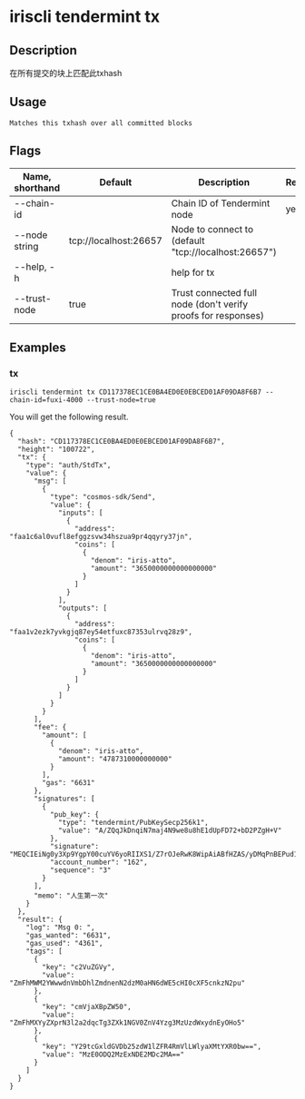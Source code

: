 # iriscli tendermint tx

## Description

在所有提交的块上匹配此txhash

## Usage

```
Matches this txhash over all committed blocks

```

## Flags

| Name, shorthand | Default                    |Description                                                             | Required     |
| --------------- | -------------------------- | --------------------------------------------------------- | -------- |
| --chain-id    |     | Chain ID of Tendermint node   | yes     |
| --node string     |   tcp://localhost:26657                         | Node to connect to (default "tcp://localhost:26657")  |                                     
| --help, -h      |       | 	help for tx|    |
| --trust-node    |              true         | Trust connected full node (don't verify proofs for responses)     |          |

## Examples

### tx

```shell
iriscli tendermint tx CD117378EC1CE0BA4ED0E0EBCED01AF09DA8F6B7 --chain-id=fuxi-4000 --trust-node=true
```

You will get the following result.

```
{
  "hash": "CD117378EC1CE0BA4ED0E0EBCED01AF09DA8F6B7",
  "height": "100722",
  "tx": {
    "type": "auth/StdTx",
    "value": {
      "msg": [
        {
          "type": "cosmos-sdk/Send",
          "value": {
            "inputs": [
              {
                "address": "faa1c6al0vufl8efggzsvw34hszua9pr4qqyry37jn",
                "coins": [
                  {
                    "denom": "iris-atto",
                    "amount": "3650000000000000000"
                  }
                ]
              }
            ],
            "outputs": [
              {
                "address": "faa1v2ezk7yvkgjq87ey54etfuxc87353ulrvq28z9",
                "coins": [
                  {
                    "denom": "iris-atto",
                    "amount": "3650000000000000000"
                  }
                ]
              }
            ]
          }
        }
      ],
      "fee": {
        "amount": [
          {
            "denom": "iris-atto",
            "amount": "4787310000000000"
          }
        ],
        "gas": "6631"
      },
      "signatures": [
        {
          "pub_key": {
            "type": "tendermint/PubKeySecp256k1",
            "value": "A/ZQqJkDnqiN7maj4N9we8u8hE1dUpFD72+bD2PZgH+V"
          },
          "signature": "MEQCIEiNg0y3Xp9YgpY00cuYV6yoRIIXS1/Z7rOJeRwK8WipAiABfHZAS/yDMqPnBEPud1eJX8cZ6hhex1C7CGq286oclw==",
          "account_number": "162",
          "sequence": "3"
        }
      ],
      "memo": "人生第一次"
    }
  },
  "result": {
    "log": "Msg 0: ",
    "gas_wanted": "6631",
    "gas_used": "4361",
    "tags": [
      {
        "key": "c2VuZGVy",
        "value": "ZmFhMWM2YWwwdnVmbDhlZmdnenN2dzM0aHN6dWE5cHI0cXF5cnkzN2pu"
      },
      {
        "key": "cmVjaXBpZW50",
        "value": "ZmFhMXYyZXprN3l2a2dqcTg3ZXk1NGV0ZnV4Yzg3MzUzdWxydnEyOHo5"
      },
      {
        "key": "Y29tcGxldGVDb25zdW1lZFR4RmVlLWlyaXMtYXR0bw==",
        "value": "MzE0ODQ2MzExNDE2MDc2MA=="
      }
    ]
  }
}

```
